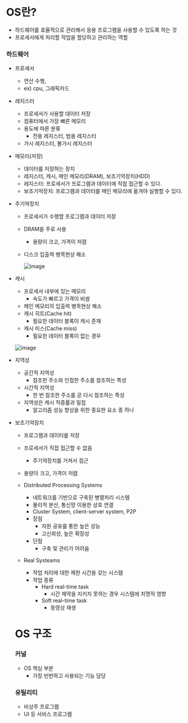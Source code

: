 <h1> OS란? </h1>

- 하드웨어를 효율적으로 관리해서 응용 프로그램을 사용할 수 있도록 하는 것
- 프로세서에게 처리할 작업을 할당하고 관리하는 역할

<h3> 하드웨어 </h3>

- 프로세서
  - 연산 수행,
  - ex) cpu, 그래픽카드
  
- 레지스터
  - 프로세서가 사용할 데이터 저장
  - 컴퓨터에서 가장 빠른 메모리
  - 용도에 따른 분류
    - 전용 레지스터, 범용 레지스터
  - 가시 레지스터, 불가시 레지스터

- 메모리(저장)
  - 데이터를 저장하는 장치
  - 레지스터, 캐시, 메인 메모리(DRAM), 보조기억장치(HDD)
  - 레지스터: 프로세서가 프로그램과 데이터에 직접 접근할 수 있다.
  - 보조기억장치: 프로그램과 데이터를 메인 메모리에 옮겨야 실행할 수 있다.

- 주기억장치
  - 프로세서가 수행할 프로그램과 데이터 저장
  - DRAM을 주로 사용
    - 용량이 크고, 가격이 저렴
  - 디스크 입출력 병목현상 해소
    
      ![image](https://github.com/youbeen2798/Deep-CS-study_for_interview/assets/62228401/7baa0399-7878-4f52-9566-5b7672a64259)

- 캐시
  - 프로세서 내부에 있는 메모리
      - 속도가 빠르고 가격이 비쌈
  - 메인 메모리의 입출력 병목현상 해소
  - 캐시 히트(Cache hit)
      - 필요한 데이터 블록이 캐시 존재
  - 캐시 미스(Cache miss)
      - 필요한 데이터 블록이 없는 경우
        
  ![image](https://github.com/youbeen2798/Deep-CS-study_for_interview/assets/62228401/36deb109-40de-4502-a8d5-182812735c18)

- 지역성
  - 공간적 지역성
      - 참조한 주소와 인접한 주소를 참조하는 특성
  - 시간적 지역성
      - 한 번 참조한 주소를 곧 다시 참조하는 특성
  - 지역성은 캐시 적중률과 밀접
      - 알고리즘 성능 향상을 위한 중요한 요소 중 하나

- 보조기억장치
    - 프로그램과 데이터를 저장
    - 프로세서가 직접 접근할 수 없음
      - 주기억장치를 거쳐서 접근
    - 용량이 크고, 가격이 저렴
 
  - Distributed Processing Systems
      - 네트워크를 기반으로 구축된 병렬처리 시스템
      - 물리적 분산, 통신망 이용한 상호 연결
      - Cluster System, client-server system, P2P
      - 장점
          - 자원 공유를 통한 높은 성능
          - 고신뢰성, 높은 확장성
      - 단점
          - 구축 및 관리가 어려움

  - Real Systeams
    - 작업 처리에 대한 제한 시간을 갖는 시스템
    - 작업 종류
        - Hard real-time task
            - 시간 제약을 지키지 못하는 경우 시스템에 치명적 영향
        - Soft real-time task
            - 동영상 재생

  <h1> OS 구조 </h1>

  <h3> 커널 </h3>

  - OS 핵심 부분
    - 가장 빈번하고 사용되는 기능 담당

  <H3> 유틸리티 </H3>

  - 비상주 프로그램
  - UI 등 서비스 프로그램
